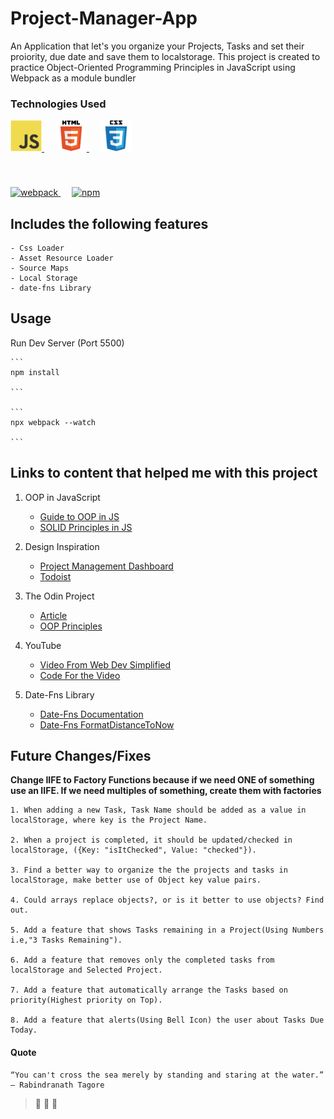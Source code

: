 # Project-Manager-App







An Application that let's you organize your Projects, Tasks and set their proiority, due date and save them to localstorage. This project is created to practice Object-Oriented Programming Principles in JavaScript using Webpack as a module bundler


### Technologies Used

<a href="https://developer.mozilla.org/en-US/docs/Web/JavaScript" target="_blank" rel="noreferrer"> <img src="https://raw.githubusercontent.com/devicons/devicon/master/icons/javascript/javascript-original.svg" alt="javascript" width="50" height="50"/> </a>  &emsp;   <a href="https://www.w3.org/html/" target="_blank" rel="noreferrer"> <img src="https://raw.githubusercontent.com/devicons/devicon/master/icons/html5/html5-original-wordmark.svg" alt="html5" width="50" height="50"/> </a>  &emsp;   <a href="https://www.w3schools.com/css/" target="_blank" rel="noreferrer"> <img src="https://raw.githubusercontent.com/devicons/devicon/master/icons/css3/css3-original-wordmark.svg" alt="css3" width="50" height="50"/> </a>


<a href="https://webpack.js.org/" target="_blank" rel="noreferrer"> <img style="margin-top:40px;" src="https://raw.githubusercontent.com/webpack/media/master/logo/logo-on-dark-bg.svg" alt="webpack" width="180" height="100"/> </a>  &emsp;   <a href="https://www.npmjs.com/" target="_blank" rel="noreferrer"> <img style="margin-top:20px;" src="https://raw.githubusercontent.com/npm/logos/master/npm%20logo/npm-logo-red.svg" alt="npm" width="120" height="70"/> </a>


## Includes the following features

    - Css Loader
    - Asset Resource Loader
    - Source Maps
	- Local Storage
	- date-fns Library

## Usage

Run Dev Server (Port 5500)

    ```
    npm install

    ```

    ```
    npx webpack --watch

    ```

## Links to content that helped me with this project

1. OOP in JavaScript
    - [Guide to OOP in JS](https://betterprogramming.pub/object-oriented-programming-in-javascript-b3bda28d3e81)
    - [SOLID Principles in JS](https://thefullstack.xyz/solid-javascript/) 

2. Design Inspiration
    - [Project Management Dashboard](https://dribbble.com/shots/18048975-Project-Management-Dashboard)
    - [Todoist](https://en.todoist.com/)

3. The Odin Project
    - [Article](https://www.theodinproject.com/lessons/node-path-javascript-todo-list)
    - [OOP Principles](https://www.theodinproject.com/lessons/node-path-javascript-oop-principles)

4. YouTube 
    - [Video From Web Dev Simplified](https://www.youtube.com/watch?v=W7FaYfuwu70)
    - [Code For the Video](https://github.com/kevin-powell/todo-list-collab/tree/master/javascript-finished)

5. Date-Fns Library
	- [Date-Fns Documentation](https://date-fns.org/v2.14.0/docs/Getting-Started)
	- [Date-Fns FormatDistanceToNow](https://date-fns.org/v2.14.0/docs/formatDistanceToNow)



## Future Changes/Fixes

**Change IIFE to Factory Functions because if we need ONE of something use an IIFE. If we need multiples of something, create them with factories**

	1. When adding a new Task, Task Name should be added as a value in localStorage, where key is the Project Name.

	2. When a project is completed, it should be updated/checked in localStorage, ({Key: "isItChecked", Value: "checked"}).

	3. Find a better way to organize the the projects and tasks in localStorage, make better use of Object key value pairs.

	4. Could arrays replace objects?, or is it better to use objects? Find out.

	5. Add a feature that shows Tasks remaining in a Project(Using Numbers i.e,"3 Tasks Remaining").

	6. Add a feature that removes only the completed tasks from localStorage and Selected Project.

	7. Add a feature that automatically arrange the Tasks based on priority(Highest priority on Top).

	8. Add a feature that alerts(Using Bell Icon) the user about Tasks Due Today.



#### Quote

    “You can't cross the sea merely by standing and staring at the water.”
    — Rabindranath Tagore
>  	
> :ghost: :ocean: :love_you_gesture:
